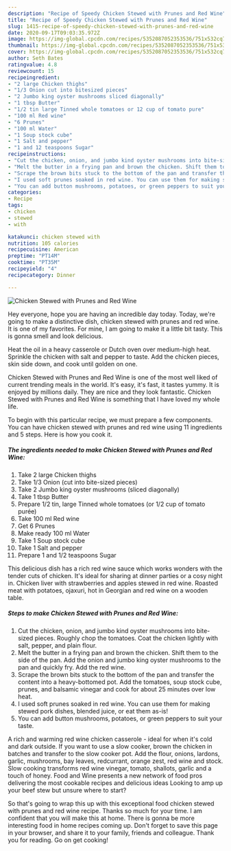 ```yaml
---
description: "Recipe of Speedy Chicken Stewed with Prunes and Red Wine"
title: "Recipe of Speedy Chicken Stewed with Prunes and Red Wine"
slug: 1415-recipe-of-speedy-chicken-stewed-with-prunes-and-red-wine
date: 2020-09-17T09:03:35.972Z
image: https://img-global.cpcdn.com/recipes/5352087052353536/751x532cq70/chicken-stewed-with-prunes-and-red-wine-recipe-main-photo.jpg
thumbnail: https://img-global.cpcdn.com/recipes/5352087052353536/751x532cq70/chicken-stewed-with-prunes-and-red-wine-recipe-main-photo.jpg
cover: https://img-global.cpcdn.com/recipes/5352087052353536/751x532cq70/chicken-stewed-with-prunes-and-red-wine-recipe-main-photo.jpg
author: Seth Bates
ratingvalue: 4.8
reviewcount: 15
recipeingredient:
- "2 large Chicken thighs"
- "1/3 Onion cut into bitesized pieces"
- "2 Jumbo king oyster mushrooms sliced diagonally"
- "1 tbsp Butter"
- "1/2 tin large Tinned whole tomatoes or 12 cup of tomato pure"
- "100 ml Red wine"
- "6 Prunes"
- "100 ml Water"
- "1 Soup stock cube"
- "1 Salt and pepper"
- "1 and 12 teaspoons Sugar"
recipeinstructions:
- "Cut the chicken, onion, and jumbo kind oyster mushrooms into bite-sized pieces. Roughly chop the tomatoes. Coat the chicken lightly with salt, pepper, and plain flour."
- "Melt the butter in a frying pan and brown the chicken. Shift them to the side of the pan. Add the onion and jumbo king oyster mushrooms to the pan and quickly fry. Add the red wine."
- "Scrape the brown bits stuck to the bottom of the pan and transfer the content into a heavy-bottomed pot. Add the tomatoes, soup stock cube, prunes, and balsamic vinegar and cook for about 25 minutes over low heat."
- "I used soft prunes soaked in red wine. You can use them for making stewed pork dishes, blended juice, or eat them as-is!"
- "You can add button mushrooms, potatoes, or green peppers to suit your taste."
categories:
- Recipe
tags:
- chicken
- stewed
- with

katakunci: chicken stewed with 
nutrition: 105 calories
recipecuisine: American
preptime: "PT14M"
cooktime: "PT35M"
recipeyield: "4"
recipecategory: Dinner

---
```



![Chicken Stewed with Prunes and Red Wine](https://img-global.cpcdn.com/recipes/5352087052353536/751x532cq70/chicken-stewed-with-prunes-and-red-wine-recipe-main-photo.jpg)

Hey everyone, hope you are having an incredible day today. Today, we're going to make a distinctive dish, chicken stewed with prunes and red wine. It is one of my favorites. For mine, I am going to make it a little bit tasty. This is gonna smell and look delicious.

Heat the oil in a heavy casserole or Dutch oven over medium-high heat. Sprinkle the chicken with salt and pepper to taste. Add the chicken pieces, skin side down, and cook until golden on one.

Chicken Stewed with Prunes and Red Wine is one of the most well liked of current trending meals in the world. It's easy, it's fast, it tastes yummy. It is enjoyed by millions daily. They are nice and they look fantastic. Chicken Stewed with Prunes and Red Wine is something that I have loved my whole life.


To begin with this particular recipe, we must prepare a few components. You can have chicken stewed with prunes and red wine using 11 ingredients and 5 steps. Here is how you cook it.

<!--inarticleads1-->

##### The ingredients needed to make Chicken Stewed with Prunes and Red Wine:

1. Take 2 large Chicken thighs
1. Take 1/3 Onion (cut into bite-sized pieces)
1. Take 2 Jumbo king oyster mushrooms (sliced diagonally)
1. Take 1 tbsp Butter
1. Prepare 1/2 tin, large Tinned whole tomatoes (or 1/2 cup of tomato purée)
1. Take 100 ml Red wine
1. Get 6 Prunes
1. Make ready 100 ml Water
1. Take 1 Soup stock cube
1. Take 1 Salt and pepper
1. Prepare 1 and 1/2 teaspoons Sugar


This delicious dish has a rich red wine sauce which works wonders with the tender cuts of chicken. It&#39;s ideal for sharing at dinner parties or a cosy night in. Chicken liver with strawberries and apples stewed in red wine. Roasted meat with potatoes, ojaxuri, hot in Georgian and red wine on a wooden table. 

<!--inarticleads2-->

##### Steps to make Chicken Stewed with Prunes and Red Wine:

1. Cut the chicken, onion, and jumbo kind oyster mushrooms into bite-sized pieces. Roughly chop the tomatoes. Coat the chicken lightly with salt, pepper, and plain flour.
1. Melt the butter in a frying pan and brown the chicken. Shift them to the side of the pan. Add the onion and jumbo king oyster mushrooms to the pan and quickly fry. Add the red wine.
1. Scrape the brown bits stuck to the bottom of the pan and transfer the content into a heavy-bottomed pot. Add the tomatoes, soup stock cube, prunes, and balsamic vinegar and cook for about 25 minutes over low heat.
1. I used soft prunes soaked in red wine. You can use them for making stewed pork dishes, blended juice, or eat them as-is!
1. You can add button mushrooms, potatoes, or green peppers to suit your taste.


A rich and warming red wine chicken casserole - ideal for when it&#39;s cold and dark outside. If you want to use a slow cooker, brown the chicken in batches and transfer to the slow cooker pot. Add the flour, onions, lardons, garlic, mushrooms, bay leaves, redcurrant, orange zest, red wine and stock. Slow cooking transforms red wine vinegar, tomato, shallots, garlic and a touch of honey. Food and Wine presents a new network of food pros delivering the most cookable recipes and delicious ideas Looking to amp up your beef stew but unsure where to start? 

So that's going to wrap this up with this exceptional food chicken stewed with prunes and red wine recipe. Thanks so much for your time. I am confident that you will make this at home. There is gonna be more interesting food in home recipes coming up. Don't forget to save this page in your browser, and share it to your family, friends and colleague. Thank you for reading. Go on get cooking!
